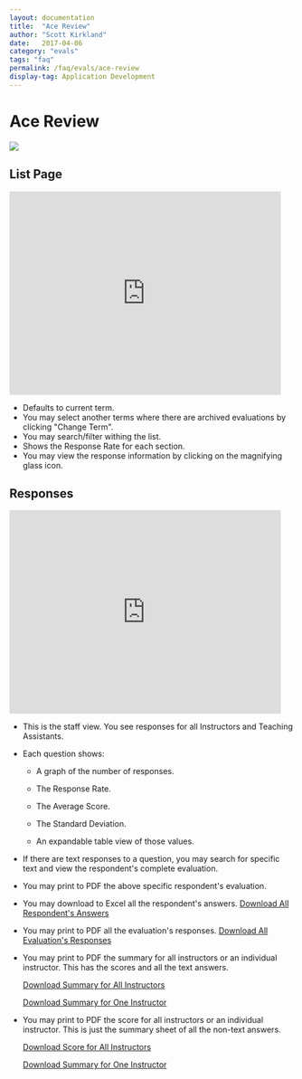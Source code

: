 ```yaml
---
layout: documentation
title:  "Ace Review"
author: "Scott Kirkland"
date:   2017-04-06
category: "evals"
tags: "faq"
permalink: /faq/evals/ace-review
display-tag: Application Development
---
```


# Ace Review

![](https://i.embed.ly/1/image?url=http%3A%2F%2Fucdavis.github.io%2FACE%2Fimages%2Ffaq%2FAceReviewButton.png&key=afea23f29e5a4f63bd166897e3dc72df)

## List Page

<iframe width="480" height="360" src="https://www.youtube.com/embed/qaRBiq8Uc5k" frameborder="0"> </iframe>

- Defaults to current term.
- You may select another terms where there are archived evaluations by clicking "Change Term".
- You may search/filter withing the list.
- Shows the Response Rate for each section.
- You may view the response information by clicking on the magnifying glass icon.

## Responses

<iframe width="480" height="360" src="https://www.youtube.com/embed/OlcvVWmI5pY" frameborder="0"> </iframe>

- This is the staff view. You see responses for all Instructors and Teaching Assistants.
- Each question shows:

   - A graph of the number of responses.
   
   - The Response Rate.
   
   - The Average Score.
   
   - The Standard Deviation.
   
   - An expandable table view of those values.
   
- If there are text responses to a question, you may search for specific text and view the respondent's complete evaluation.
- You may print to PDF the above specific respondent's evaluation.
- You may download to Excel all the respondent's answers. [Download All Respondent's Answers](https://ucdavis.github.io/ACE/examples/AceExampleOfResponses.xls) 
- You may print to PDF all the evaluation's responses.
[Download All Evaluation's Responses](https://ucdavis.github.io/ACE/examples/AceExampleOfAllResponses.pdf) 
- You may print to PDF the summary for all instructors or an individual instructor. This has the scores and all the text answers.

   [Download Summary for All Instructors](https://ucdavis.github.io/ACE/examples/AceExampleOfSummaryForAllInstructors.pdf)   

   [Download Summary for One Instructor](https://ucdavis.github.io/ACE/examples/AceExampleOfSummaryForOneInstructor.pdf) 
- You may print to PDF the score for all instructors or an individual instructor. This is just the summary sheet of all the non-text answers.

   [Download Score for All Instructors](https://ucdavis.github.io/ACE/examples/AceExampleOfScoresForAllInstructors.pdf) 

   [Download Summary for One Instructor](https://ucdavis.github.io/ACE/examples/AceExampleOfScoresForOneInstructor.pdf) 
